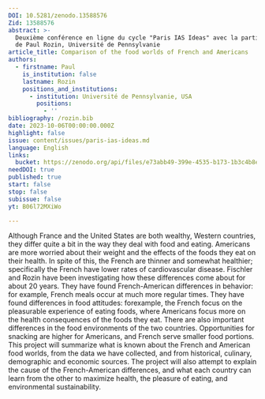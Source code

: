 ```yaml
---
DOI: 10.5281/zenodo.13588576
Zid: 13588576
abstract: >-
  Deuxième conférence en ligne du cycle "Paris IAS Ideas" avec la participation
  de Paul Rozin, Université de Pennsylvanie
article_title: Comparison of the food worlds of French and Americans
authors:
  - firstname: Paul
    is_institution: false
    lastname: Rozin
    positions_and_institutions:
      - institution: Université de Pennsylvanie, USA
        positions:
          - ''
bibliography: /rozin.bib
date: 2023-10-06T00:00:00.000Z
highlight: false
issue: content/issues/paris-ias-ideas.md
language: English
links:
  bucket: https://zenodo.org/api/files/e73abb49-399e-4535-b173-1b3c4b8eea6a
needDOI: true
published: true
start: false
stop: false
subissue: false
yt: B06l72MXiWo

---
```


Although France and the United States are both wealthy, Western countries, they differ quite a bit in the way they deal with food and eating. Americans are more worried about their weight and the effects of the foods they eat on their health. In spite of this, the French are thinner and somewhat healthier; specifically the French have lower rates of cardiovascular disease. Fischler and Rozin have been investigating how these differences come about for about 20 years. They have found French-American differences in behavior: for example, French meals occur at much more regular times.  They have found differences in food attitudes: forexample, the French focus on the pleasurable experience of eating foods, where Americans focus more on the health consequences of the foods they eat. There are also important differences in the food environments of the two countries. Opportunities for snacking are higher for Americans, and French serve smaller food portions. This project will summarize what is known about the French and American food worlds, from the data we have collected, and from historical, culinary, demographic and economic sources. The project will also attempt to explain the cause of the French-American differences, and what each country can learn from the other to maximize health, the pleasure of eating, and environmental sustainability. 

<Youtube yt="B06l72MXiWo" caption="Comparison of the food worlds of French and Americans" start="false" stop="false"></Youtube>
